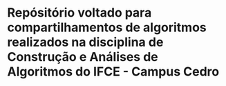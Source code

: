 # Repósitório voltado para compartilhamentos de algoritmos realizados na disciplina de Construção e Análises de Algoritmos do IFCE - Campus Cedro
